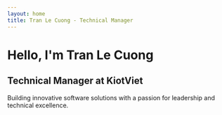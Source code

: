 ```yaml
---
layout: home
title: Tran Le Cuong - Technical Manager
---
```


# Hello, I'm Tran Le Cuong

## Technical Manager at KiotViet

Building innovative software solutions with a passion for leadership and technical excellence.